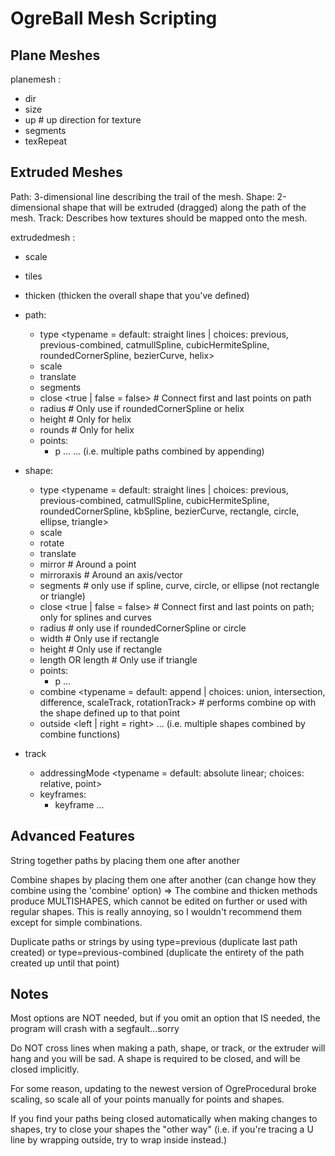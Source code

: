 OgreBall Mesh Scripting
========================

## Plane Meshes

planemesh <name>:

* dir <x> <y> <z> <offset>
* size <width> <height>
* up <x> <y> <z>    # up direction for texture
* segments <x> <y>
* texRepeat <x> <y>


## Extruded Meshes

Path: 3-dimensional line describing the trail of the mesh.
Shape: 2-dimensional shape that will be extruded (dragged) along the path of the mesh.
Track: Describes how textures should be mapped onto the mesh.

extrudedmesh <name>:

* scale <x> <y> <z>
* tiles <utiles> <vtiles>
* thicken <thickness> (thicken the overall shape that you've defined)
* path:
  * type <typename = default: straight lines | choices: previous, previous-combined, catmullSpline, cubicHermiteSpline, roundedCornerSpline, bezierCurve, helix>
  * scale <x> <y> <z>
  * translate <x> <y> <z>
  * segments <numSegments>
  * close <true | false = false>  # Connect first and last points on path  
  * radius <radius>  # Only use if roundedCornerSpline or helix
  * height <height>  # Only for helix
  * rounds <numRounds>  # Only for helix
  * points:
    * p <x> <y> <z>
    ...
... (i.e. multiple paths combined by appending)

* shape:
  * type <typename = default: straight lines | choices: previous, previous-combined, catmullSpline, cubicHermiteSpline, roundedCornerSpline, kbSpline, bezierCurve, rectangle, circle, ellipse, triangle>
  * scale <x> <y>
  * rotate <degrees>
  * translate <x> <y>
  * mirror <x> <y>  # Around a point
  * mirroraxis <x> <y>  # Around an axis/vector
  * segments <numSegments>  # only use if spline, curve, circle, or ellipse (not rectangle or triangle)
  * close <true | false = false>  # Connect first and last points on path; only for splines and curves
  * radius <radius>  # only use if roundedCornerSpline or circle
  * width <w>   # Only use if rectangle
  * height <h>  # Only use if rectangle
  * length <l> OR length <alength> <blength> <clength>  # Only use if triangle
  * points:
    * p <x> <y>
    ...
  * combine <typename = default: append | choices: union, intersection, difference, scaleTrack, rotationTrack>  # performs combine op with the shape defined up to that point
  * outside <left | right = right>
... (i.e. multiple shapes combined by combine functions)

* track
  * addressingMode <typename = default: absolute linear; choices: relative, point>
  * keyframes:
    * keyframe <k1> <k2>
    ...

## Advanced Features

String together paths by placing them one after another

Combine shapes by placing them one after another (can change how they combine using the 'combine' option)
=> The combine and thicken methods produce MULTISHAPES, which cannot be edited on further or used with regular shapes. This is really annoying, so I wouldn't recommend them except for simple combinations.

Duplicate paths or strings by using type=previous (duplicate last path created) or type=previous-combined (duplicate the entirety of the path created up until that point)

## Notes

Most options are NOT needed, but if you omit an option that IS needed, the program will crash with a segfault...sorry

Do NOT cross lines when making a path, shape, or track, or the extruder will hang and you will be sad. A shape is required to be closed, and will be closed implicitly.

For some reason, updating to the newest version of OgreProcedural broke scaling, so scale all of your points manually for points and shapes.

If you find your paths being closed automatically when making changes to shapes, try to close your shapes the "other way" (i.e. if you're tracing a U line by wrapping outside, try to wrap inside instead.)